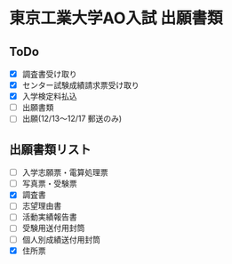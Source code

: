# 東京工業大学AO入試 出願書類

## ToDo
- [x] 調査書受け取り
- [x] センター試験成績請求票受け取り
- [x] 入学検定料払込
- [ ] 出願書類
- [ ] 出願(12/13〜12/17 郵送のみ)

## 出願書類リスト
- [ ] 入学志願票・電算処理票
- [ ] 写真票・受験票
- [x] 調査書
- [ ] 志望理由書
- [ ] 活動実績報告書
- [ ] 受験用送付用封筒
- [ ] 個人別成績送付用封筒
- [x] 住所票
